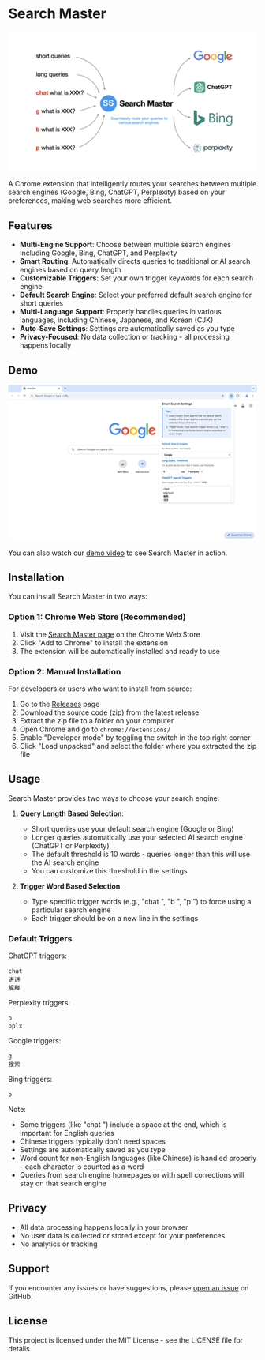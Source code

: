 # Search Master
![Cover](./assets/cover.png)

A Chrome extension that intelligently routes your searches between multiple search engines (Google, Bing, ChatGPT, Perplexity) based on your preferences, making web searches more efficient.

## Features

- **Multi-Engine Support**: Choose between multiple search engines including Google, Bing, ChatGPT, and Perplexity
- **Smart Routing**: Automatically directs queries to traditional or AI search engines based on query length
- **Customizable Triggers**: Set your own trigger keywords for each search engine
- **Default Search Engine**: Select your preferred default search engine for short queries
- **Multi-Language Support**: Properly handles queries in various languages, including Chinese, Japanese, and Korean (CJK)
- **Auto-Save Settings**: Settings are automatically saved as you type
- **Privacy-Focused**: No data collection or tracking - all processing happens locally

## Demo
![Demo](./assets/demo.png)

You can also watch our [demo video](https://www.youtube.com/watch?v=5U-27zr90BQ) to see Search Master in action.

## Installation

You can install Search Master in two ways:

### Option 1: Chrome Web Store (Recommended)

1. Visit the [Search Master page](https://chromewebstore.google.com/detail/search-master/afdjfknkcnildioigkobmbjakfnggolp) on the Chrome Web Store
2. Click "Add to Chrome" to install the extension
3. The extension will be automatically installed and ready to use

### Option 2: Manual Installation

For developers or users who want to install from source:

1. Go to the [Releases](https://github.com/irgb/search-master/tags) page
2. Download the source code (zip) from the latest release
3. Extract the zip file to a folder on your computer
4. Open Chrome and go to `chrome://extensions/`
5. Enable "Developer mode" by toggling the switch in the top right corner
6. Click "Load unpacked" and select the folder where you extracted the zip file

## Usage

Search Master provides two ways to choose your search engine:

1. **Query Length Based Selection**:
   - Short queries use your default search engine (Google or Bing)
   - Longer queries automatically use your selected AI search engine (ChatGPT or Perplexity)
   - The default threshold is 10 words - queries longer than this will use the AI search engine
   - You can customize this threshold in the settings

2. **Trigger Word Based Selection**:
   - Type specific trigger words (e.g., "chat ", "b ", "p ") to force using a particular search engine
   - Each trigger should be on a new line in the settings

### Default Triggers

ChatGPT triggers:
```
chat 
讲讲
解释
```

Perplexity triggers:
```
p 
pplx 
```

Google triggers:
```
g 
搜索
```

Bing triggers:
```
b 
```

Note: 
- Some triggers (like "chat ") include a space at the end, which is important for English queries
- Chinese triggers typically don't need spaces
- Settings are automatically saved as you type
- Word count for non-English languages (like Chinese) is handled properly - each character is counted as a word
- Queries from search engine homepages or with spell corrections will stay on that search engine

## Privacy

- All data processing happens locally in your browser
- No user data is collected or stored except for your preferences
- No analytics or tracking

## Support

If you encounter any issues or have suggestions, please [open an issue](https://github.com/irgb/search-master/issues) on GitHub.

## License

This project is licensed under the MIT License - see the LICENSE file for details.
